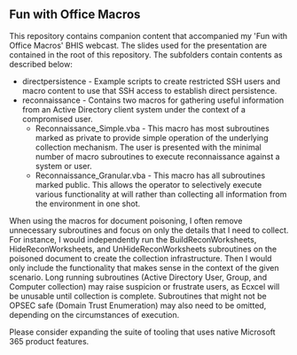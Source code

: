 ## Fun with Office Macros

This repository contains companion content that accompanied my 'Fun with Office Macros' BHIS webcast. The slides used for the presentation are contained in the root of this repository. The subfolders contain contents as described below:

- directpersistence - Example scripts to create restricted SSH users and macro content to use that SSH access to establish direct persistence.
- reconnaissance - Contains two macros for gathering useful information from an Active Directory client system under the context of a compromised user.
  - Reconnaissance_Simple.vba - This macro has most subroutines marked as private to provide simple operation of the underlying collection mechanism. The user is presented with the minimal number of macro subroutines to execute reconnaissance against a system or user.
  - Reconnaissance_Granular.vba - This macro has all subroutines marked public. This allows the operator to selectively execute various functionality at will rather than collecting all information from the environment in one shot.

When using the macros for document poisoning, I often remove unnecessary subroutines and focus on only the details that I need to collect.  For instance, I would independently run the BuildReconWorksheets, HideReconWorksheets, and UnHideReconWorksheets subroutines on the poisoned document to create the collection infrastructure. Then I would only include the functionality that makes sense in the context of the given scenario. Long running subroutines (Active Directory User, Group, and Computer collection)  may raise suspicion or frustrate users, as Ecxcel will be unusable until collection is complete. Subroutines that might not be OPSEC safe (Domain Trust Enumeration) may also need to be omitted, depending on the circumstances of execution.

Please consider expanding the suite of tooling that uses native Microsoft 365 product features.
